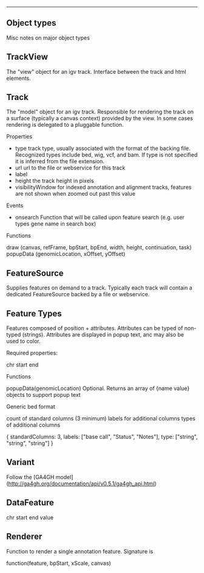 ------------
Object types
------------


Misc notes on major object types

TrackView
---------

The "view" object for an igv track.  Interface between the track and html elements.


Track
-----

The "model" object for an igv track.  Responsible for rendering the track on a surface (typically a canvas 
context) provided by the view.  In some cases rendering is delegated to a pluggable function.

Properties

- type  track type, usually associated with the format of the backing file.  Recognized types include bed, wig, vcf, and bam. If type is not specified it is inferred from the file extension.
- url   url to the file or webservice for this track
- label  
- height  the track height in pixels
- visibilityWindow   for indexed annotation and alignment tracks, features are not shown when zoomed out past this value

Events

- onsearch   Function that will be called upon feature search (e.g. user types gene name in search box)

Functions

draw (canvas, refFrame, bpStart, bpEnd, width, height, continuation, task)
popupData (genomicLocation, xOffset, yOffset)


FeatureSource
-------------

Supplies features on demand to a track.  Typically each track will contain a dedicated FeatureSource backed by
a file or webservice.


Feature Types
-------------

Features composed of position + attributes. Attributes can be typed of non-typed (strings).   Attributes are displayed
in popup text, anc may also be used to color.


Required properties:

chr
start
end

Functions

popupData(genomicLocation)   Optional.  Returns an array of {name value} objects to support popup text


Generic bed format

count of standard columns  (3 minimum)
labels for additional columns
types of additional columns

{
standardColumns: 3,
labels: ["base call",	"Status", 	"Notes"],
type: ["string", "string", "string"]
}




Variant
-------

Follow the [GA4GH model] (http://ga4gh.org/documentation/api/v0.5.1/ga4gh_api.html) 


DataFeature
------------

chr
start
end
value


Renderer
--------

Function to render a single annotation feature.  Signature is

function(feature, bpStart, xScale, canvas)






